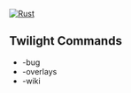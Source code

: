 [![Rust](https://github.com/Miezhiko/Twilight/actions/workflows/rust.yml/badge.svg)](https://github.com/Miezhiko/Twilight/actions/workflows/rust.yml)

Twilight Commands
-----------------

 - -bug <number>
 - -overlays <text>
 - -wiki <text>
